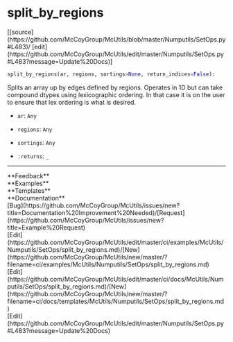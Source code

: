 # <a id="McUtils.Numputils.SetOps.split_by_regions">split_by_regions</a>
<div class="docs-source-link" markdown="1">
[[source](https://github.com/McCoyGroup/McUtils/blob/master/Numputils/SetOps.py#L483)/
[edit](https://github.com/McCoyGroup/McUtils/edit/master/Numputils/SetOps.py#L483?message=Update%20Docs)]
</div>

```python
split_by_regions(ar, regions, sortings=None, return_indices=False): 
```
Splits an array up by edges defined by regions.
Operates in 1D but can take compound dtypes using lexicographic
ordering.
In that case it is on the user to ensure that lex ordering is what is desired.
  - `ar`: `Any`
    > 
  - `regions`: `Any`
    > 
  - `sortings`: `Any`
    > 
  - `:returns`: `_`
    > 











---


<div markdown="1" class="text-secondary">
<div class="container">
  <div class="row">
   <div class="col" markdown="1">
**Feedback**   
</div>
   <div class="col" markdown="1">
**Examples**   
</div>
   <div class="col" markdown="1">
**Templates**   
</div>
   <div class="col" markdown="1">
**Documentation**   
</div>
   <div class="col" markdown="1">
   
</div>
   <div class="col" markdown="1">
   
</div>
   <div class="col" markdown="1">
   
</div>
</div>
  <div class="row">
   <div class="col" markdown="1">
[Bug](https://github.com/McCoyGroup/McUtils/issues/new?title=Documentation%20Improvement%20Needed)/[Request](https://github.com/McCoyGroup/McUtils/issues/new?title=Example%20Request)   
</div>
   <div class="col" markdown="1">
[Edit](https://github.com/McCoyGroup/McUtils/edit/master/ci/examples/McUtils/Numputils/SetOps/split_by_regions.md)/[New](https://github.com/McCoyGroup/McUtils/new/master/?filename=ci/examples/McUtils/Numputils/SetOps/split_by_regions.md)   
</div>
   <div class="col" markdown="1">
[Edit](https://github.com/McCoyGroup/McUtils/edit/master/ci/docs/McUtils/Numputils/SetOps/split_by_regions.md)/[New](https://github.com/McCoyGroup/McUtils/new/master/?filename=ci/docs/templates/McUtils/Numputils/SetOps/split_by_regions.md)   
</div>
   <div class="col" markdown="1">
[Edit](https://github.com/McCoyGroup/McUtils/edit/master/Numputils/SetOps.py#L483?message=Update%20Docs)   
</div>
   <div class="col" markdown="1">
   
</div>
   <div class="col" markdown="1">
   
</div>
   <div class="col" markdown="1">
   
</div>
</div>
</div>
</div>